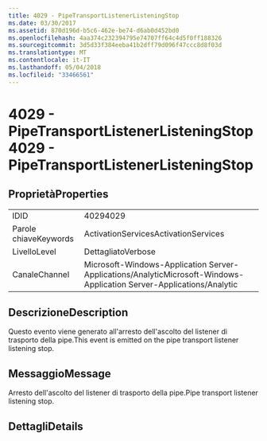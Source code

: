 ```yaml
---
title: 4029 - PipeTransportListenerListeningStop
ms.date: 03/30/2017
ms.assetid: 870d196d-b5c6-462e-be74-d6ab0d452bd0
ms.openlocfilehash: 4aa374c232394795e74707ff64c4d5f0ff188326
ms.sourcegitcommit: 3d5d33f384eeba41b2dff79d096f47ccc8d8f03d
ms.translationtype: MT
ms.contentlocale: it-IT
ms.lasthandoff: 05/04/2018
ms.locfileid: "33466561"
---
```

# <a name="4029---pipetransportlistenerlisteningstop"></a><span data-ttu-id="dacf3-102">4029 - PipeTransportListenerListeningStop</span><span class="sxs-lookup"><span data-stu-id="dacf3-102">4029 - PipeTransportListenerListeningStop</span></span>
## <a name="properties"></a><span data-ttu-id="dacf3-103">Proprietà</span><span class="sxs-lookup"><span data-stu-id="dacf3-103">Properties</span></span>  
  
|||  
|-|-|  
|<span data-ttu-id="dacf3-104">ID</span><span class="sxs-lookup"><span data-stu-id="dacf3-104">ID</span></span>|<span data-ttu-id="dacf3-105">4029</span><span class="sxs-lookup"><span data-stu-id="dacf3-105">4029</span></span>|  
|<span data-ttu-id="dacf3-106">Parole chiave</span><span class="sxs-lookup"><span data-stu-id="dacf3-106">Keywords</span></span>|<span data-ttu-id="dacf3-107">ActivationServices</span><span class="sxs-lookup"><span data-stu-id="dacf3-107">ActivationServices</span></span>|  
|<span data-ttu-id="dacf3-108">Livello</span><span class="sxs-lookup"><span data-stu-id="dacf3-108">Level</span></span>|<span data-ttu-id="dacf3-109">Dettagliato</span><span class="sxs-lookup"><span data-stu-id="dacf3-109">Verbose</span></span>|  
|<span data-ttu-id="dacf3-110">Canale</span><span class="sxs-lookup"><span data-stu-id="dacf3-110">Channel</span></span>|<span data-ttu-id="dacf3-111">Microsoft-Windows-Application Server-Applications/Analytic</span><span class="sxs-lookup"><span data-stu-id="dacf3-111">Microsoft-Windows-Application Server-Applications/Analytic</span></span>|  
  
## <a name="description"></a><span data-ttu-id="dacf3-112">Descrizione</span><span class="sxs-lookup"><span data-stu-id="dacf3-112">Description</span></span>  
 <span data-ttu-id="dacf3-113">Questo evento viene generato all'arresto dell'ascolto del listener di trasporto della pipe.</span><span class="sxs-lookup"><span data-stu-id="dacf3-113">This event is emitted on the pipe transport listener listening stop.</span></span>  
  
## <a name="message"></a><span data-ttu-id="dacf3-114">Messaggio</span><span class="sxs-lookup"><span data-stu-id="dacf3-114">Message</span></span>  
 <span data-ttu-id="dacf3-115">Arresto dell'ascolto del listener di trasporto della pipe.</span><span class="sxs-lookup"><span data-stu-id="dacf3-115">Pipe transport listener listening stop.</span></span>  
  
## <a name="details"></a><span data-ttu-id="dacf3-116">Dettagli</span><span class="sxs-lookup"><span data-stu-id="dacf3-116">Details</span></span>
